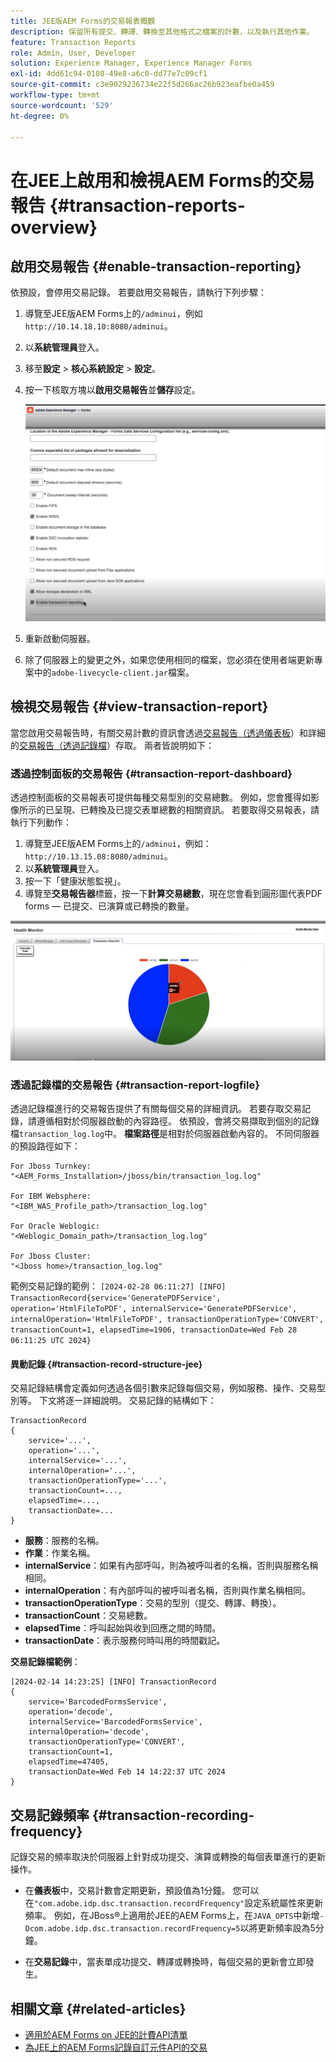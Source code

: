 ```yaml
---
title: JEE版AEM Forms的交易報表概觀
description: 保留所有提交、轉譯、轉換至其他格式之檔案的計數，以及執行其他作業。
feature: Transaction Reports
role: Admin, User, Developer
solution: Experience Manager, Experience Manager Forms
exl-id: 4dd61c94-0108-49e8-a6c0-dd77e7c09cf1
source-git-commit: c3e9029236734e22f5d266ac26b923eafbe0a459
workflow-type: tm+mt
source-wordcount: '529'
ht-degree: 0%

---
```


# 在JEE上啟用和檢視AEM Forms的交易報告 {#transaction-reports-overview}

<!--Transaction reports in AEM Forms on JEE let you keep a count of all transactions taken place on your AEM Forms deployment. The objective is to provide information about product usage and helps business stakeholders understand their digital processing volumes. Examples of a transaction include:

* Submission of a document
* Rendition of a document
* Conversion of a document from one file format to another 

For more information on what is considered a transaction, see [Billable APIs](../../forms/using/transaction-reports-billable-apis-jee.md). Transaction log helps you to gain information about the number of documents submitted, rendered, and converted.-->

## 啟用交易報告 {#enable-transaction-reporting}

依預設，會停用交易記錄。 若要啟用交易報告，請執行下列步驟：

1. 導覽至JEE版AEM Forms上的`/adminui`，例如`http://10.14.18.10:8080/adminui`。
1. 以&#x200B;**系統管理員**&#x200B;登入。
1. 移至&#x200B;**設定** > **核心系統設定** > **設定**。
1. 按一下核取方塊以&#x200B;**啟用交易報告**&#x200B;並&#x200B;**儲存**&#x200B;設定。

   ![sample-transaction-report-jee](assets/enable-transaction-jee.png)

1. 重新啟動伺服器。
1. 除了伺服器上的變更之外，如果您使用相同的檔案，您必須在使用者端更新專案中的`adobe-livecycle-client.jar`檔案。

<!--
* You can [enable transaction recording](../../forms/using/viewing-and-understanding-transaction-reports.md#setting-up-transaction-reports) from AEM Web Console. view transaction reports on author, processing, or publish instances. View transaction reports on author or processing instances for an aggregated sum of all transactions. View transaction reports on the publish instances for a count of all transactions that take place only on that publish instance from where the report is run.
-->

<!--Do not author content (Create adaptive forms, interactive communication, themes, and other authoring activities) and process documents (Use workflows, document services, and other processing activities) on the same AEM instance. Keep the transaction recording disabled for AEM Forms servers used to author content. Keep the transaction recording enabled for AEM Forms servers used to process documents.-->

## 檢視交易報告 {#view-transaction-report}

當您啟用交易報告時，有關交易計數的資訊會透過[交易報告（透過儀表板](#transaction-report-dashboard)）和詳細的[交易報告（透過記錄檔](#transaction-report-logfile)）存取。 兩者皆說明如下：

### 透過控制面板的交易報告 {#transaction-report-dashboard}

透過控制面板的交易報表可提供每種交易型別的交易總數。 例如，您會獲得如影像所示的已呈現、已轉換及已提交表單總數的相關資訊。 若要取得交易報表，請執行下列動作：

1. 導覽至JEE版AEM Forms上的`/adminui`，例如： `http://10.13.15.08:8080/adminui`。
1. 以&#x200B;**系統管理員**&#x200B;登入。
1. 按一下「健康狀態監視」。
1. 導覽至&#x200B;**交易報告器**&#x200B;標籤，按一下&#x200B;**計算交易總數**，現在您會看到圓形圖代表PDF forms — 已提交、已演算或已轉換的數量。

![sample-transaction-report-jee](assets/transaction-piechart.png)


### 透過記錄檔的交易報告 {#transaction-report-logfile}

透過記錄檔進行的交易報告提供了有關每個交易的詳細資訊。 若要存取交易記錄，請遵循相對於伺服器啟動的內容路徑。 依預設，會將交易擷取到個別的記錄檔`transaction_log.log`中。 **檔案路徑**&#x200B;是相對於伺服器啟動內容的。 不同伺服器的預設路徑如下：

```
For Jboss Turnkey:
"<AEM_Forms_Installation>/jboss/bin/transaction_log.log"

For IBM Websphere: 
"<IBM_WAS_Profile_path>/transaction_log.log"

For Oracle Weblogic:
"<Weblogic_Domain_path>/transaction_log.log"

For Jboss Cluster:
"<Jboss home>/transaction_log.log"
```

範例交易記錄的範例：
`[2024-02-28 06:11:27] [INFO] TransactionRecord{service='GeneratePDFService', operation='HtmlFileToPDF', internalService='GeneratePDFService', internalOperation='HtmlFileToPDF', transactionOperationType='CONVERT', transactionCount=1, elapsedTime=1906, transactionDate=Wed Feb 28 06:11:25 UTC 2024}`

#### 異動記錄 {#transaction-record-structure-jee}

交易記錄結構會定義如何透過各個引數來記錄每個交易，例如服務、操作、交易型別等。 下文將逐一詳細說明。 交易記錄的結構如下：

```
TransactionRecord
{
    service='...', 
    operation='...', 
    internalService='...', 
    internalOperation='...', 
    transactionOperationType='...', 
    transactionCount=..., 
    elapsedTime=..., 
    transactionDate=...
}
```

* **服務**：服務的名稱。
* **作業**：作業名稱。
* **internalService**：如果有內部呼叫，則為被呼叫者的名稱，否則與服務名稱相同。
* **internalOperation**：有內部呼叫的被呼叫者名稱，否則與作業名稱相同。
* **transactionOperationType**：交易的型別（提交、轉譯、轉換）。
* **transactionCount**：交易總數。
* **elapsedTime**：呼叫起始與收到回應之間的時間。
* **transactionDate**：表示服務何時叫用的時間戳記。

**交易記錄檔範例**：

```
[2024-02-14 14:23:25] [INFO] TransactionRecord
{
    service='BarcodedFormsService', 
    operation='decode', 
    internalService='BarcodedFormsService', 
    internalOperation='decode', 
    transactionOperationType='CONVERT', 
    transactionCount=1, 
    elapsedTime=47405, 
    transactionDate=Wed Feb 14 14:22:37 UTC 2024
}
```

## 交易記錄頻率 {#transaction-recording-frequency}

<!--Transaction persistence involves updating the total transaction count for SUBMIT, CONVERT, and RENDER operations on the server periodically: -->

記錄交易的頻率取決於伺服器上針對成功提交、演算或轉換的每個表單進行的更新操作。

* 在&#x200B;**儀表板**&#x200B;中，交易計數會定期更新，預設值為1分鐘。 您可以在`"com.adobe.idp.dsc.transaction.recordFrequency"`設定系統屬性來更新頻率。 例如，在JBoss®上適用於JEE的AEM Forms上，在`JAVA_OPTS`中新增`-Dcom.adobe.idp.dsc.transaction.recordFrequency=5`以將更新頻率設為5分鐘。

* 在&#x200B;**交易記錄**&#x200B;中，當表單成功提交、轉譯或轉換時，每個交易的更新會立即發生。

<!-- A transaction remains in the buffer for a specified period (Flush Buffer time + Reverse replication time). By default, it takes approximately 90 seconds for the transaction count to reflect in the transaction report.

Actions like submitting a PDF Form, using Agent UI to preview an interactive communication, or using non-standard form submission methods are not accounted as transactions. AEM Forms provides an API to record such transactions. Call the API from your custom implementations to record a transaction.

## Supported Topology {#supported-topology}

Transaction reports are available only on AEM Forms on OSGi environment. It supports author-publish, author-processing-publish, and only processing topologies. For example, topologies, see [Architecture and deployment topologies for AEM Forms](../../forms/using/transaction-reports-overview.md).

The transaction count is reverse replicated from publish instances to author or processing instances. An indicative author-publish topology is displayed below:

![simple-author-publish-topology](assets/simple-author-publish-topology.png)

>[!NOTE]
>
>AEM Forms transaction reports does not support topologies that contain only publish instances.

### Guidelines for using transaction reports {#guidelines-for-using-transaction-reports}

* Disable transaction reports on all author instances as reports on author instances includes transactions registered during authoring activities.
* Enable the **Show transactions from publish only** option on the author instance to view cumulative transactions from all publish instances. You can also view transaction reports on each publish instance for actual transactions on that particular publish instance only.
* Do not use author instances to run workflows and process documents.
* Before using transaction reporting, if you are have a toplogy with publish servers, ensure that the reverse replication is enabled for all the publish instances.
* Transaction data is reverse-replicated from a publish instance to only corresponding author or processing instance. The author or processing instance cannot further replicate data to another instance. For example, if you have author-processing-publish topology, aggregated transaction data is replicated only to the processing instance.-->

## 相關文章 {#related-articles}

* [適用於AEM Forms on JEE的計費API清單](../../forms/using/transaction-reports-billable-apis-jee.md)
* [為JEE上的AEM Forms記錄自訂元件API的交易](/help/forms/using/record-transaction-custom-component-jee.md)

